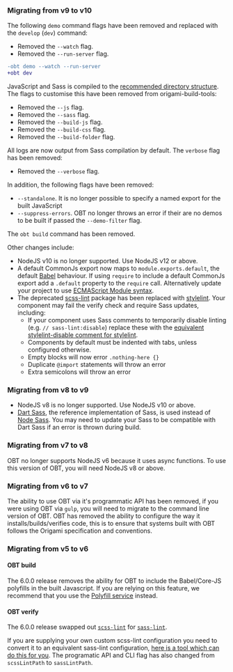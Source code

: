 

### Migrating from v9 to v10

The following `demo` command flags have been removed and replaced with the `develop` (`dev`) command:
- Removed the `--watch` flag.
- Removed the `--run-server` flag.

```diff
-obt demo --watch --run-server
+obt dev
```

JavaScript and Sass is compiled to the [recommended directory structure](https://origami.ft.com/spec/v1/components/#files-and-folder-structure). The flags to customise this have been removed from origami-build-tools:
- Removed the `--js` flag.
- Removed the `--sass` flag.
- Removed the `--build-js` flag.
- Removed the `--build-css` flag.
- Removed the `--build-folder` flag.

All logs are now output from Sass compilation by default. The `verbose` flag has been removed:
- Removed the `--verbose` flag.

In addition, the following flags have been removed:
- `--standalone`. It is no longer possible to specify a named export for the built JavaScript
- `--suppress-errors`. OBT no longer throws an error if their are no demos to be built if passed the `--demo-filter` flag.

The `obt build` command has been removed.

Other changes include:
- NodeJS v10 is no longer supported. Use NodeJS v12 or above.
- A default CommonJs export now maps to `module.exports.default`, the default [Babel](https://babeljs.io/) behaviour. If using `require` to include a default CommonJs export add a `.default` property to the `require` call. Alternatively update your project to use [ECMAScript Module syntax](https://developer.mozilla.org/en-US/docs/Web/JavaScript/Guide/Modules).
- The deprecated [scss-lint](https://github.com/sasstools/sass-lint) package has been replaced with [stylelint](https://github.com/stylelint/stylelint). Your component may fail the verify check and require Sass updates, including:
	- If your component uses Sass comments to temporarily disable linting (e.g. `// sass-lint:disable`) replace these with the [equivalent stylelint-disable comment for stylelint](https://stylelint.io/user-guide/ignore-code).
	- Components by default must be indented with tabs, unless configured otherwise.
	- Empty blocks will now error `.nothing-here {}`
	- Duplicate `@import` statements will throw an error
	- Extra semicolons will throw an error

### Migrating from v8 to v9

- NodeJS v8 is no longer supported. Use NodeJS v10 or above.
- [Dart Sass](https://github.com/sass/dart-sass), the reference implementation of Sass, is used instead of [Node Sass](https://github.com/sass/node-sass). You may need to update your Sass to be compatible with Dart Sass if an error is thrown during build.

### Migrating from v7 to v8


OBT no longer supports NodeJS v6 because it uses async functions. To use this version of OBT, you will need NodeJS v8 or above.

### Migrating from v6 to v7


The ability to use OBT via it's programmatic API has been removed, if you were using OBT via `gulp`, you will need to migrate to the command line version of OBT.
OBT has removed the ability to configure the way it installs/builds/verifies code, this is to ensure that systems built with OBT follows the Origami specification and conventions.


### Migrating from v5 to v6

#### OBT build
The 6.0.0 release removes the ability for OBT to include the Babel/Core-JS polyfills in the built Javascript. If you are relying on this feature, we recommend that you use the [Polyfill service](https://polyfill.io) instead.

#### OBT verify
The 6.0.0 release swapped out [`scss-lint`](https://www.npmjs.com/package/gulp-scss-lint) for [`sass-lint`](https://www.npmjs.com/package/gulp-sass-lint).

If you are supplying your own custom scss-lint configuration you need to convert it to an equivalent sass-lint configuration, [here is a tool which can do this for you](https://sasstools.github.io/make-sass-lint-config/). The programatic API and CLI flag has also changed from `scssLintPath` to `sassLintPath`.
